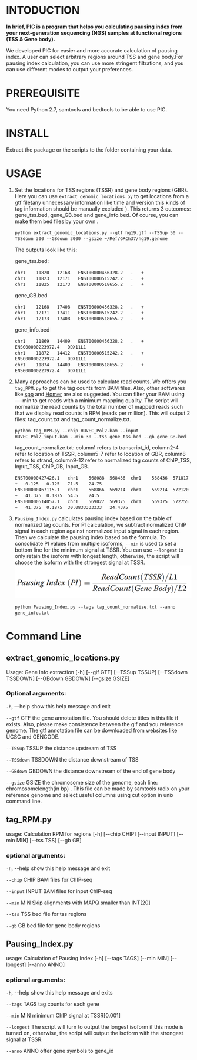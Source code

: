 # INTODUCTION
**In brief, PIC is a program that helps you calculating pausing index from your next-generation sequencing (NGS) samples at functional regions (TSS & Gene body).**


We developed PIC for easier and more accurate calculation of pausing index. A user can select arbitrary regions around TSS and gene body.For pausing index calculation, you can use more stringent filtrations, and you can use different modes to output your preferences.


# PREREQUISITE
You need Python 2.7, samtools and bedtools to be able to use PIC. 

# INSTALL
Extract the package or the scripts to the folder containing your data.

# USAGE

1. Set the locations for TSS regions (TSSR) and gene body regions (GBR). Here you can use `extract_genomic_locations.py` to get locations from a gtf file(any unnecessary information like time and version this kinds of tag information should be manually excluded ). This returns 3 outcomes: gene_tss.bed, gene_GB.bed and gene_info.bed. Of course, you can make them bed files by your own .
	```
	python extract_genomic_locations.py --gtf hg19.gtf --TSSup 50 --TSSdown 300 --GBdown 3000 --gsize ~/Ref/GRCh37/hg19.genome
	```
	The outputs look like this:
  
	gene_tss.bed:
	```
	chr1	11820	12168	ENST00000456328.2	.	+
	chr1	11823	12171	ENST00000515242.2	.	+
	chr1	11825	12173	ENST00000518655.2	.	+
	```
	gene_GB.bed
	```
	chr1	12168	17408	ENST00000456328.2	.	+
	chr1	12171	17411	ENST00000515242.2	.	+
	chr1	12173	17408	ENST00000518655.2	.	+
	```
	gene_info.bed
	```
	chr1	11869	14409	ENST00000456328.2	.	+	ENSG00000223972.4	DDX11L1
	chr1	11872	14412	ENST00000515242.2	.	+	ENSG00000223972.4	DDX11L1
	chr1	11874	14409	ENST00000518655.2	.	+	ENSG00000223972.4	DDX11L1
	```
1. Many approaches can be used to calculate read counts. We offers you `tag_RPM.py` to get the tag counts from BAM files. Also, other softwares like [spp](http://compbio.med.harvard.edu/Supplements/ChIP-seq/tutorial.html) and [Homer](http://homer.ucsd.edu/homer/ngs/quantification.html) are also suggested. You can filter your BAM using —-min to get reads with a minimum mapping quality. The script will normalize the read counts by the total number of mapped reads such that we display read counts in RPM (reads per million). This will output 2 files: tag_count.txt and tag_count_normalize.txt.
	```
	python tag_RPM.py --chip HUVEC_Pol2.bam --input HUVEC_Pol2_input.bam --min 30 --tss gene_tss.bed --gb gene_GB.bed
	```
	tag_count_normalize.txt:
  column1 refers to transcript_id, column2-4 refer to location of TSSR, column5-7 refer to location of GBR, column8 refers to strand, column9-12 refer to normalized tag counts of ChIP_TSS, Input_TSS, ChIP_GB, Input_GB.
	```
	ENST00000427426.1	chr1	568088	568436	chr1	568436	571817	+	0.125	0.125	71.5	24.75
	ENST00000467115.1	chr1	568866	569214	chr1	569214	572120	+	41.375	0.1875	54.5	24.5
	ENST00000514057.1	chr1	569027	569375	chr1	569375	572755	+	41.375	0.1875	30.0833333333	24.4375
	```
1. `Pausing_Index.py` calculates pausing index based on the table of normalized tag counts. For PI calculation, we subtract normalized ChIP signal in each region against normalized input signal in each region. Then we calculate the pausing index based on the formula. To consolidate PI values from multiple isoforms, `--min` is used to set a bottom line for the minimum signal at TSSR. You can use `--longest` to only retain the isoform with longest length, otherwise, the script will choose the isoform with the strongest signal at TSSR.
	![formula.PNG](./webimgs/formula.PNG) 
	```
	python Pausing_Index.py --tags tag_count_normalize.txt --anno gene_info.txt
	```    

# Command Line

## extract_genomic_locations.py
Usage: Gene Info extraction [-h] [--gif GTF] [--TSSup TSSUP] [--TSSdown TSSDOWN] [--GBdown GBDOWN] [--gsize GSIZE]
### Optional arguments:
`-h`, —help	show this help message and exit

`--gtf` GTF	the gene annotation file. You should delete titles in this file if exists. Also, please make consistence between the gif and you reference genome. The gtf annotation file can be downloaded from websites like UCSC and GENCODE.

`--TSSup` TSSUP	the distance upstream of TSS

`--TSSdown` TSSDOWN	the distance downstream of TSS

`--GBdown` GBDOWN	the distance downstream of the end of gene body

`--gsize` GSIZE	the chromosome size of the genome, each line: chromosome<tab>length(in bp)<Enter> . This file can be made by samtools radix on your reference genome and select useful columns using cut option in unix command line.

## tag_RPM.py
usage: Calculation RPM for regions [-h] [--chip CHIP] [--input INPUT] [--min MIN] [--tss TSS] [--gb GB]
### optional arguments:
`-h`, --help	show this help message and exit

`--chip` CHIP	BAM files for ChIP-seq

`--input` INPUT	BAM files for input ChIP-seq

`--min` MIN	Skip alignments with MAPQ smaller than INT[20]

`--tss` TSS	bed file for tss regions

`--gb` GB	bed file for gene body regions

## Pausing_Index.py
usage: Calculation of Pausing Index [-h] [--tags TAGS] [--min MIN] [--longest] [--anno ANNO]
### optional arguments:
`-h`, --help	show this help message and exits

`--tags` TAGS	tag counts for each gene

`--min` MIN	minimum ChIP signal at TSSR[0.001]

`--longest`	The script will turn to output the longest isoform if this mode is turned on, otherwise, the script will output the isoform 		with the strongest signal at TSSR.

`--anno` ANNO	offer gene symbols to gene_id
